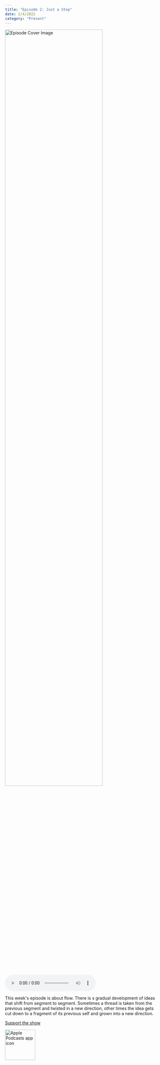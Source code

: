 ```yaml
---
title: "Episode 2: Just a Step"
date: 2/4/2022
category: "Present"
---
```

<img src="https://artwork.captivate.fm/6b537f50-3c0b-4de2-8336-c870906e8191/60854458c4d1acdf4e1c2f79c4137142d85d78e379bdafbd69bd34c85f5819ad.jpg" alt="Episode Cover Image" width=80%/>
<audio controls>
  <source src="https://podcasts.captivate.fm/media/62b8ac64-15d5-44ba-954f-de06d517e508/10007592-episode-2-just-a-step.mp3" type="audio/mpeg">
  Your browser does not support the audio element.
</audio>

<p>This week&apos;s episode is about flow. There is s gradual development of ideas that shift from segment to segment. Sometimes a thread is taken from the previous segment and twisted in a new direction, other times the idea gets cut down to a fragment of its previous self and grown into a new direction. </p><a rel="payment" href="https://www.paypal.com/donate/?hosted_button_id=WX3GRUK5BHJLS">Support the show</a>

<a href="https://podcasts.apple.com/us/podcast/living-room-music/id1608791560?tscg=30200&itsct=podcast_box_appicon&ls=1&mttnsubad=1608791560" style="display: inline-block;"><img src="https://toolbox.marketingtools.apple.com/api/v2/badges/app-icon-podcasts/standard/en-us" alt="Apple Podcasts app icon" style="width: 100px; height: 100px; vertical-align: middle; object-fit: contain;" /></a>
    
